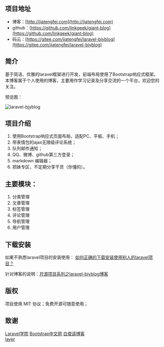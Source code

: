 
## 项目地址

- 博客：[http://jiatengfei.com](http://jiatengfei.com)   
- github：[https://github.com/linkgeek/giant-blog](https://github.com/linkgeek/giant-blog)   
- 码云：[https://gitee.com/jiatengfei/laravel-bjyblog](https://gitee.com/jiatengfei/laravel-bjyblog)    

## 简介
基于简洁、优雅的laravel框架进行开发，前端布局使用了Bootstrap响应式框架。本博客属于个人使用的博客，主要用作学习记录及分享交流的一个平台，欢迎您的关注。

预览图：

![laravel-bjyblog](http://www.jiatengfei.com/images/home/preview.jpg)  

## 项目介绍
1. 使用Bootstrap响应式页面布局，适配PC、平板、手机；
2. 带表情包的ajax无限级评论系统；
3. 队列邮件通知；
4. QQ、微博、github第三方登录；
5. markdown 编辑器；
6. 把妹专区，不定期分享干货（你懂的）。

## 主要模块：
1. 分类管理
2. 文章管理
3. 标签管理
4. 评论管理
5. 导航管理
6. 用户管理

## 下载安装
 
如果不熟悉laravel项目的安装使用： [如何正确的下载安装使用别人的laravel项目？](https://jiatengfei.com/article/148)  

针对博客的说明：[开源项目系列之laravel-bjyblog博客](https://jiatengfei.com/article/129)  

## 版权
项目使用 MIT 协议；免费开源可随意使用；

## 致谢

[Laravel学院](http://laravelacademy.org/)
[Bootstrap中文网](http://www.bootcss.com/)
[白俊遥博客](https://baijunyao.com/)    
[layer](http://layer.layui.com/)